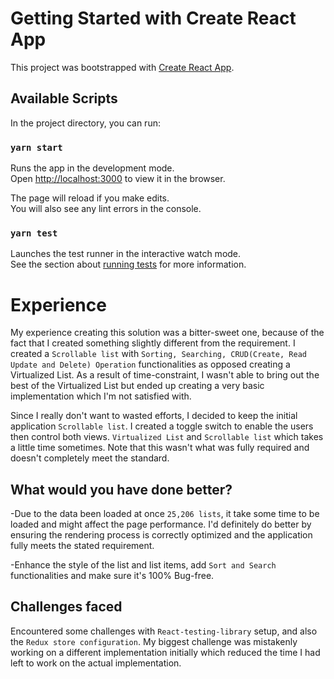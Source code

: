 # Getting Started with Create React App

This project was bootstrapped with [Create React App](https://github.com/facebook/create-react-app).

## Available Scripts

In the project directory, you can run:

### `yarn start`

Runs the app in the development mode.\
Open [http://localhost:3000](http://localhost:3000) to view it in the browser.

The page will reload if you make edits.\
You will also see any lint errors in the console.

### `yarn test`

Launches the test runner in the interactive watch mode.\
See the section about [running tests](https://facebook.github.io/create-react-app/docs/running-tests) for more information.

# Experience

My experience creating this solution was a bitter-sweet one, because of the fact that I created something slightly different from the requirement.
I created a `Scrollable list` with `Sorting, Searching, CRUD(Create, Read Update and Delete) Operation` functionalities as opposed creating a Virtualized List.
As a result of time-constraint, I wasn't able to bring out the best of the Virtualized List but ended up creating a very basic implementation which I'm not satisfied with.

Since I really don't want to wasted efforts, I decided to keep the initial application `Scrollable list`. I created a toggle switch to enable the users then control both views. `Virtualized List` and `Scrollable list` which takes a little time sometimes.
Note that this wasn't what was fully required and doesn't completely meet the standard.

## What would you have done better?

-Due to the data been loaded at once `25,206 lists`, it take some time to be loaded and might affect the page performance. I'd definitely do better by ensuring the rendering process is correctly optimized and the application fully meets the stated requirement.

-Enhance the style of the list and list items, add `Sort and Search` functionalities and make sure it's 100% Bug-free.

## Challenges faced

Encountered some challenges with `React-testing-library` setup, and also the `Redux store configuration`. My biggest challenge was mistakenly working on a different implementation initially which reduced the time I had left to work on the actual implementation.
